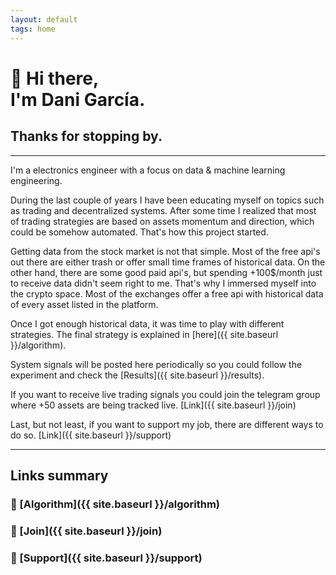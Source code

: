 ```yaml
---
layout: default
tags: home
---
```


# 👋 Hi there, <br/> I'm Dani García.

## Thanks for stopping by.

---

I'm a electronics engineer with a focus on data & machine learning engineering.  

During the last couple of years I have been educating myself on topics such as trading and decentralized systems. After some time I realized that most of trading strategies are based on assets momentum and direction, which could be somehow automated. That's how this project started. 

Getting data from the stock market is not that simple. Most of the free api's out there are either trash or offer small time frames of historical data. On the other hand, there are some good paid api's, but spending +100$/month just to receive data didn't seem right to me. That's why I immersed myself into the crypto space. Most of the exchanges offer a free api with historical data of every asset listed in the platform.

Once I got enough historical data, it was time to play with different strategies. The final strategy is explained in [here]({{ site.baseurl }}/algorithm).

System signals will be posted here periodically so you could follow the experiment and check the [Results]({{ site.baseurl }}/results). 

If you want to receive live trading signals you could join the telegram group where +50 assets are being tracked live. [Link]({{ site.baseurl }}/join)

Last, but not least, if you want to support my job, there are different ways to do so. [Link]({{ site.baseurl }}/support)

---

## Links summary
### 🔗 [Algorithm]({{ site.baseurl }}/algorithm)

### 🔗 [Join]({{ site.baseurl }}/join)

### 🔗 [Support]({{ site.baseurl }}/support)
